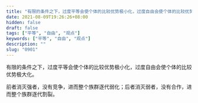 ```yaml
---
title: "有限的条件之下，过度平等会使个体的比较优势极小化，过度自由会使个体的比较优势极大化。"
date: 2021-08-09T19:26:26+08:00
hidden: false
draft: false
tags: ["平等", "自由", "观点"]
keywords: ["平等", "自由", "观点"]
description: ""
slug: "0901"
---
```


有限的条件之下，过度平等会使个体的比较优势极小化，过度自由会使个体的比较优势极大化。

前者消灭强者，没有竞争，进而整个族群逐代弱化；后者消灭弱者，没有合作，进而整个族群逐代割裂。